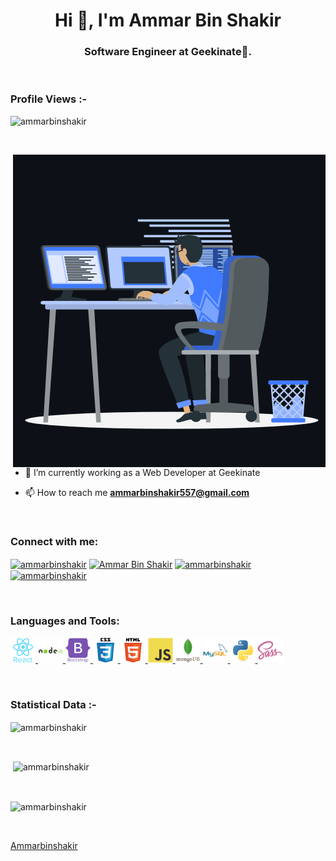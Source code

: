 <h1 align="center">Hi 👋, I'm Ammar Bin Shakir</h1>
<h3 align="center">Software Engineer at Geekinate🌟.</h3>

<br>

<p align="right"> <h3>Profile Views :-</h3> <img src="https://komarev.com/ghpvc/?username=ammarbinshakir&label=Profile%20views&color=0e75b6&style=flat"
    alt="ammarbinshakir" /> 
  </p>

<br>

<p><img align="right" src="https://github.com/ammarbinshakir/ammarbinshakir/blob/main/animation_500_kxa883sd.gif" alt="ammarbinshakir" /></p>


- 🌱 I’m currently working as a Web Developer at Geekinate

- 📫 How to reach me **ammarbinshakir557@gmail.com**

<br>

<h3 align="left">Connect with me:</h3>
<p align="left">
  <a href="https://www.linkedin.com/in/ammarbinshakir/" target="blank"><img align="center"
      src="https://raw.githubusercontent.com/rahuldkjain/github-profile-readme-generator/master/src/images/icons/Social/linked-in-alt.svg"
      alt="ammarbinshakir" height="30" width="40" /></a>
  <a href="https://www.facebook.com/amarbinshakir" target="blank"><img align="center"
      src="https://raw.githubusercontent.com/rahuldkjain/github-profile-readme-generator/master/src/images/icons/Social/facebook.svg"
      alt="Ammar Bin Shakir" height="30" width="40" /></a>
  <a href="https://www.instagram.com/ammarbinshakir/" target="blank"><img align="center"
      src="https://raw.githubusercontent.com/rahuldkjain/github-profile-readme-generator/master/src/images/icons/Social/instagram.svg"
      alt="ammarbinshakir" height="30" width="40" /></a>
 <a href="https://twitter.com/ammarbinshakir" target="blank"><img align="center"
      src="https://raw.githubusercontent.com/rahuldkjain/github-profile-readme-generator/master/src/images/icons/Social/twitter.svg"
      alt="ammarbinshakir" height="30" width="40" /></a>
</p>

<br>

<h3 align="left">Languages and Tools:</h3>
<p align="left">
<a href="https://reactjs.org/" target="_blank" rel="noreferrer"> <img
      src="https://raw.githubusercontent.com/devicons/devicon/master/icons/react/react-original-wordmark.svg"
      alt="react" width="40" height="40" /> </a>
      <a href="https://nodejs.org" target="_blank" rel="noreferrer"> <img
      src="https://raw.githubusercontent.com/devicons/devicon/master/icons/nodejs/nodejs-original-wordmark.svg"
      alt="nodejs" width="40" height="40" /> </a>
<a href="https://getbootstrap.com" target="_blank" rel="noreferrer">
    <img src="https://raw.githubusercontent.com/devicons/devicon/master/icons/bootstrap/bootstrap-plain-wordmark.svg"
      alt="bootstrap" width="40" height="40" /> </a> <a href="https://www.w3schools.com/css/" target="_blank"
    rel="noreferrer"> <img
      src="https://raw.githubusercontent.com/devicons/devicon/master/icons/css3/css3-original-wordmark.svg" alt="css3"
      width="40" height="40" /> </a> <a href="https://www.w3.org/html/" target="_blank" rel="noreferrer"> <img
      src="https://raw.githubusercontent.com/devicons/devicon/master/icons/html5/html5-original-wordmark.svg"
      alt="html5" width="40" height="40" /> </a> <a href="https://developer.mozilla.org/en-US/docs/Web/JavaScript" target="_blank"
    rel="noreferrer"> <img
      src="https://raw.githubusercontent.com/devicons/devicon/master/icons/javascript/javascript-original.svg"
      alt="javascript" width="40" height="40" /> </a>
    <a href="https://www.mongodb.com" target="_blank" rel="noreferrer"> <img
      src="https://raw.githubusercontent.com/devicons/devicon/master/icons/mongodb/mongodb-original-wordmark.svg"
      alt="html5" width="40" height="40" /> </a><a href="https://www.mysql.com/" target="_blank" rel="noreferrer"> <img
      src="https://raw.githubusercontent.com/devicons/devicon/master/icons/mysql/mysql-original-wordmark.svg"
      alt="mysql" width="40" height="40" /> </a> </a>   </a> <a href="https://www.python.org" target="_blank" rel="noreferrer"> <img
      src="https://raw.githubusercontent.com/devicons/devicon/master/icons/python/python-original.svg" alt="python"
      width="40" height="40" /> </a>  <a href="https://sass-lang.com" target="_blank" rel="noreferrer"> <img
      src="https://raw.githubusercontent.com/devicons/devicon/master/icons/sass/sass-original.svg" alt="sass" width="40"
      height="40" /> </a> </p>

<br>

<h3>Statistical Data :-</h3>
<p><img align="center"
    src="https://github-readme-stats.vercel.app/api/top-langs?username=ammarbinshakir&show_icons=true&locale=en&bg_color=0d1117&text_color=ffffff&layout=compact"
    alt="ammarbinshakir" 
    bg_color=#808080/></p>

<br>

<p>&nbsp;<img align="center" src="https://github-readme-stats.vercel.app/api?username=ammarbinshakir&show_icons=true&locale=en&bg_color=0d1117&text_color=ffffff&repo=convoychat"
    alt="ammarbinshakir" /></p>

<br>

<p><img align="center" src="https://github-readme-streak-stats.herokuapp.com/?user=ammarbinshakir&theme=dark&background=0d1117&date_format=M%20j%5B%2C%20Y%5D" alt="ammarbinshakir" /></p>
      
<p align="left"> <a href="https://twitter.com/" target="blank"><img
      src="https://img.shields.io/twitter/follow/?logo=twitter&style=for-the-badge" alt="" /></a> </p>

[Ammarbinshakir](https://github.com/ammarbinshakir)
